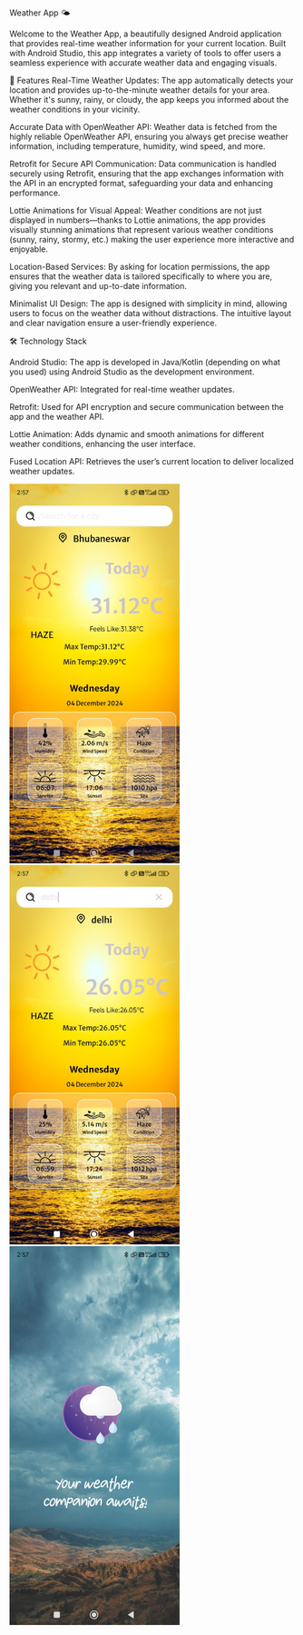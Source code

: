 Weather App 🌤️

Welcome to the Weather App, a beautifully designed Android application that provides real-time weather information for your current location. Built with Android Studio, this app integrates a variety of tools to offer users a seamless experience with accurate weather data and engaging visuals.

🌟 Features
Real-Time Weather Updates: The app automatically detects your location and provides up-to-the-minute weather details for your area. Whether it's sunny, rainy, or cloudy, the app keeps you informed about the weather conditions in your vicinity.

Accurate Data with OpenWeather API: Weather data is fetched from the highly reliable OpenWeather API, ensuring you always get precise weather information, including temperature, humidity, wind speed, and more.

Retrofit for Secure API Communication: Data communication is handled securely using Retrofit, ensuring that the app exchanges information with the API in an encrypted format, safeguarding your data and enhancing performance.

Lottie Animations for Visual Appeal: Weather conditions are not just displayed in numbers—thanks to Lottie animations, the app provides visually stunning animations that represent various weather conditions (sunny, rainy, stormy, etc.) making the user experience more interactive and enjoyable.

Location-Based Services: By asking for location permissions, the app ensures that the weather data is tailored specifically to where you are, giving you relevant and up-to-date information.

Minimalist UI Design: The app is designed with simplicity in mind, allowing users to focus on the weather data without distractions. The intuitive layout and clear navigation ensure a user-friendly experience.

🛠️ Technology Stack

Android Studio: The app is developed in Java/Kotlin (depending on what you used) using Android Studio as the development environment.

OpenWeather API: Integrated for real-time weather updates.

Retrofit: Used for API encryption and secure communication between the app and the weather API.

Lottie Animation: Adds dynamic and smooth animations for different weather conditions, enhancing the user interface.

Fused Location API: Retrieves the user’s current location to deliver localized weather updates.


<img src="screenshot/storm1.jpg" width="300px" style="display: inline-block; margin-right:10px;" >
<img src="screenshot/storm2.jpg" width="300px" style="display: inline-block; margin-right:10px;">
<img src="screenshot/storm3.jpg" width="300px" style="display: inline-block;">
